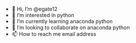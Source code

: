 - 👋 Hi, I’m @egate12
- 👀 I’m interested in python
- 🌱 I’m currently learning anaconda python
- 💞️ I’m looking to collaborate on anaconda python
- 📫 How to reach me email address

<!e.gatete02@gmail.com
egate12/egate12 is a ✨ special ✨ repository because its `README.md` (this file) appears on your GitHub profile.
You can click the Preview link to take a look at your changes.
--->

